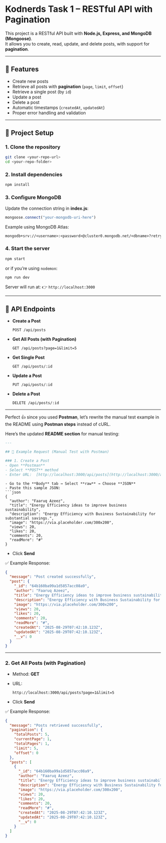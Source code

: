 
# Kodnerds Task 1 – RESTful API with Pagination

This project is a RESTful API built with **Node.js, Express, and MongoDB (Mongoose)**.  
It allows you to create, read, update, and delete posts, with support for **pagination**.

---

## 🚀 Features
- Create new posts
- Retrieve all posts with **pagination** (`page`, `limit`, `offset`)
- Retrieve a single post (by `id`)
- Update a post
- Delete a post
- Automatic timestamps (`createdAt`, `updatedAt`)
- Proper error handling and validation

---

## 📂 Project Setup

### 1. Clone the repository
```bash
git clone <your-repo-url>
cd <your-repo-folder>
````

### 2. Install dependencies

```bash
npm install
```

### 3. Configure MongoDB

Update the connection string in **index.js**:

```js
mongoose.connect("your-mongodb-uri-here")
```

Example using MongoDB Atlas:

```txt
mongodb+srv://<username>:<password>@cluster0.mongodb.net/<dbname>?retryWrites=true&w=majority
```

### 4. Start the server

```bash
npm start
```

or if you’re using `nodemon`:

```bash
npm run dev
```

Server will run at:
👉 `http://localhost:3000`

---

## 📌 API Endpoints

* **Create a Post**

  ```http
  POST /api/posts
  ```

* **Get All Posts (with Pagination)**

  ```http
  GET /api/posts?page=1&limit=5
  ```

* **Get Single Post**

  ```http
  GET /api/posts/:id
  ```

* **Update a Post**

  ```http
  PUT /api/posts/:id
  ```

* **Delete a Post**

  ```http
  DELETE /api/posts/:id
  ```

---


Perfect 👍 since you used **Postman**, let’s rewrite the manual test example in the README using **Postman steps** instead of cURL.

Here’s the updated **README section** for manual testing:

```markdown
---

## 🧪 Example Request (Manual Test with Postman)

### 1. Create a Post
- Open **Postman**
- Select **POST** method
- Enter URL:  [http://localhost:3000/api/posts](http://localhost:3000/api/posts)
```



````
- Go to the **Body** tab → Select **raw** → Choose **JSON**
- Paste this sample JSON:
```json
{
  "author": "Faaruq Azeez",
  "title": "Energy Efficiency ideas to improve business sustainability",
  "description": "Energy Efficiency with Business Sustainability for substantial savings.",
  "image": "https://via.placeholder.com/300x200",
  "views": 20,
  "likes": 20,
  "comments": 20,
  "readMore": "#"
}
````

* Click **Send**

✅ Example Response:

```json
{
  "message": "Post created successfully",
  "post": {
    "_id": "64b160ba99a1d5857acc08a9",
    "author": "Faaruq Azeez",
    "title": "Energy Efficiency ideas to improve business sustainability",
    "description": "Energy Efficiency with Business Sustainability for substantial savings.",
    "image": "https://via.placeholder.com/300x200",
    "views": 20,
    "likes": 20,
    "comments": 20,
    "readMore": "#",
    "createdAt": "2025-08-29T07:42:10.123Z",
    "updatedAt": "2025-08-29T07:42:10.123Z",
    "__v": 0
  }
}
```

---

### 2. Get All Posts (with Pagination)

* Method: **GET**
* URL:

  ```
  http://localhost:3000/api/posts?page=1&limit=5
  ```
* Click **Send**

✅ Example Response:

```json
{
  "message": "Posts retrieved successfully",
  "pagination": {
    "totalPosts": 5,
    "currentPage": 1,
    "totalPages": 1,
    "limit": 5,
    "offset": 0
  },
  "posts": [
    {
      "_id": "64b160ba99a1d5857acc08a9",
      "author": "Faaruq Azeez",
      "title": "Energy Efficiency ideas to improve business sustainability",
      "description": "Energy Efficiency with Business Sustainability for substantial savings.",
      "image": "https://via.placeholder.com/300x200",
      "views": 20,
      "likes": 20,
      "comments": 20,
      "readMore": "#",
      "createdAt": "2025-08-29T07:42:10.123Z",
      "updatedAt": "2025-08-29T07:42:10.123Z",
      "__v": 0
    }
  ]
}
```
